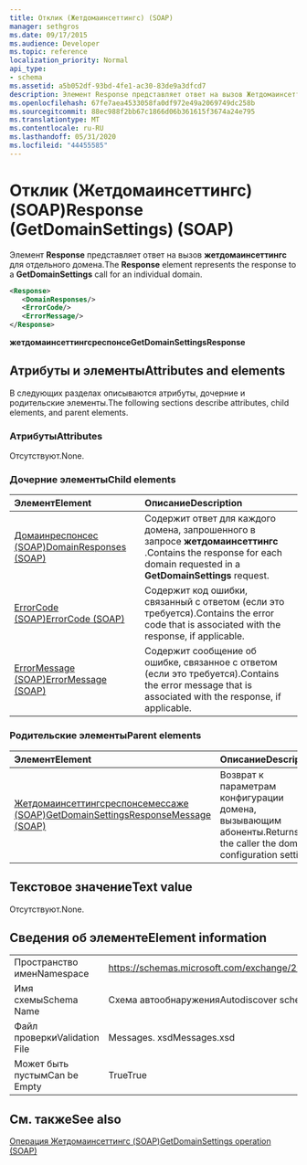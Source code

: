 ```yaml
---
title: Отклик (Жетдомаинсеттингс) (SOAP)
manager: sethgros
ms.date: 09/17/2015
ms.audience: Developer
ms.topic: reference
localization_priority: Normal
api_type:
- schema
ms.assetid: a5b052df-93bd-4fe1-ac30-83de9a3dfcd7
description: Элемент Response представляет ответ на вызов Жетдомаинсеттингс для отдельного домена.
ms.openlocfilehash: 67fe7aea4533058fa0df972e49a2069749dc258b
ms.sourcegitcommit: 88ec988f2bb67c1866d06b361615f3674a24e795
ms.translationtype: MT
ms.contentlocale: ru-RU
ms.lasthandoff: 05/31/2020
ms.locfileid: "44455585"
---
```

# <a name="response-getdomainsettings-soap"></a><span data-ttu-id="89b3c-103">Отклик (Жетдомаинсеттингс) (SOAP)</span><span class="sxs-lookup"><span data-stu-id="89b3c-103">Response (GetDomainSettings) (SOAP)</span></span>

<span data-ttu-id="89b3c-104">Элемент **Response** представляет ответ на вызов **жетдомаинсеттингс** для отдельного домена.</span><span class="sxs-lookup"><span data-stu-id="89b3c-104">The **Response** element represents the response to a **GetDomainSettings** call for an individual domain.</span></span> 
  
```XML
<Response>
   <DomainResponses/>
   <ErrorCode/>
   <ErrorMessage/>
</Response>
```

 <span data-ttu-id="89b3c-105">**жетдомаинсеттингсреспонсе**</span><span class="sxs-lookup"><span data-stu-id="89b3c-105">**GetDomainSettingsResponse**</span></span>
## <a name="attributes-and-elements"></a><span data-ttu-id="89b3c-106">Атрибуты и элементы</span><span class="sxs-lookup"><span data-stu-id="89b3c-106">Attributes and elements</span></span>

<span data-ttu-id="89b3c-107">В следующих разделах описываются атрибуты, дочерние и родительские элементы.</span><span class="sxs-lookup"><span data-stu-id="89b3c-107">The following sections describe attributes, child elements, and parent elements.</span></span>
  
### <a name="attributes"></a><span data-ttu-id="89b3c-108">Атрибуты</span><span class="sxs-lookup"><span data-stu-id="89b3c-108">Attributes</span></span>

<span data-ttu-id="89b3c-109">Отсутствуют.</span><span class="sxs-lookup"><span data-stu-id="89b3c-109">None.</span></span>
  
### <a name="child-elements"></a><span data-ttu-id="89b3c-110">Дочерние элементы</span><span class="sxs-lookup"><span data-stu-id="89b3c-110">Child elements</span></span>

|<span data-ttu-id="89b3c-111">**Элемент**</span><span class="sxs-lookup"><span data-stu-id="89b3c-111">**Element**</span></span>|<span data-ttu-id="89b3c-112">**Описание**</span><span class="sxs-lookup"><span data-stu-id="89b3c-112">**Description**</span></span>|
|:-----|:-----|
|[<span data-ttu-id="89b3c-113">Домаинреспонсес (SOAP)</span><span class="sxs-lookup"><span data-stu-id="89b3c-113">DomainResponses (SOAP)</span></span>](domainresponses-soap.md) <br/> |<span data-ttu-id="89b3c-114">Содержит ответ для каждого домена, запрошенного в запросе **жетдомаинсеттингс** .</span><span class="sxs-lookup"><span data-stu-id="89b3c-114">Contains the response for each domain requested in a **GetDomainSettings** request.</span></span>  <br/> |
|[<span data-ttu-id="89b3c-115">ErrorCode (SOAP)</span><span class="sxs-lookup"><span data-stu-id="89b3c-115">ErrorCode (SOAP)</span></span>](errorcode-soap.md) <br/> |<span data-ttu-id="89b3c-116">Содержит код ошибки, связанный с ответом (если это требуется).</span><span class="sxs-lookup"><span data-stu-id="89b3c-116">Contains the error code that is associated with the response, if applicable.</span></span>  <br/> |
|[<span data-ttu-id="89b3c-117">ErrorMessage (SOAP)</span><span class="sxs-lookup"><span data-stu-id="89b3c-117">ErrorMessage (SOAP)</span></span>](errormessage-soap.md) <br/> |<span data-ttu-id="89b3c-118">Содержит сообщение об ошибке, связанное с ответом (если это требуется).</span><span class="sxs-lookup"><span data-stu-id="89b3c-118">Contains the error message that is associated with the response, if applicable.</span></span>  <br/> |
   
### <a name="parent-elements"></a><span data-ttu-id="89b3c-119">Родительские элементы</span><span class="sxs-lookup"><span data-stu-id="89b3c-119">Parent elements</span></span>

|<span data-ttu-id="89b3c-120">**Элемент**</span><span class="sxs-lookup"><span data-stu-id="89b3c-120">**Element**</span></span>|<span data-ttu-id="89b3c-121">**Описание**</span><span class="sxs-lookup"><span data-stu-id="89b3c-121">**Description**</span></span>|
|:-----|:-----|
|[<span data-ttu-id="89b3c-122">Жетдомаинсеттингсреспонсемессаже (SOAP)</span><span class="sxs-lookup"><span data-stu-id="89b3c-122">GetDomainSettingsResponseMessage (SOAP)</span></span>](getdomainsettingsresponsemessage-soap.md) <br/> |<span data-ttu-id="89b3c-123">Возврат к параметрам конфигурации домена, вызывающим абоненты.</span><span class="sxs-lookup"><span data-stu-id="89b3c-123">Returns to the caller the domain configuration settings.</span></span>  <br/> |
   
## <a name="text-value"></a><span data-ttu-id="89b3c-124">Текстовое значение</span><span class="sxs-lookup"><span data-stu-id="89b3c-124">Text value</span></span>

<span data-ttu-id="89b3c-125">Отсутствуют.</span><span class="sxs-lookup"><span data-stu-id="89b3c-125">None.</span></span>
  
## <a name="element-information"></a><span data-ttu-id="89b3c-126">Сведения об элементе</span><span class="sxs-lookup"><span data-stu-id="89b3c-126">Element information</span></span>

|||
|:-----|:-----|
|<span data-ttu-id="89b3c-127">Пространство имен</span><span class="sxs-lookup"><span data-stu-id="89b3c-127">Namespace</span></span>  <br/> |https://schemas.microsoft.com/exchange/2010/Autodiscover  <br/> |
|<span data-ttu-id="89b3c-128">Имя схемы</span><span class="sxs-lookup"><span data-stu-id="89b3c-128">Schema Name</span></span>  <br/> |<span data-ttu-id="89b3c-129">Схема автообнаружения</span><span class="sxs-lookup"><span data-stu-id="89b3c-129">Autodiscover schema</span></span>  <br/> |
|<span data-ttu-id="89b3c-130">Файл проверки</span><span class="sxs-lookup"><span data-stu-id="89b3c-130">Validation File</span></span>  <br/> |<span data-ttu-id="89b3c-131">Messages. xsd</span><span class="sxs-lookup"><span data-stu-id="89b3c-131">Messages.xsd</span></span>  <br/> |
|<span data-ttu-id="89b3c-132">Может быть пустым</span><span class="sxs-lookup"><span data-stu-id="89b3c-132">Can be Empty</span></span>  <br/> |<span data-ttu-id="89b3c-133">True</span><span class="sxs-lookup"><span data-stu-id="89b3c-133">True</span></span>  <br/> |
   
## <a name="see-also"></a><span data-ttu-id="89b3c-134">См. также</span><span class="sxs-lookup"><span data-stu-id="89b3c-134">See also</span></span>



[<span data-ttu-id="89b3c-135">Операция Жетдомаинсеттингс (SOAP)</span><span class="sxs-lookup"><span data-stu-id="89b3c-135">GetDomainSettings operation (SOAP)</span></span>](getdomainsettings-operation-soap.md)

